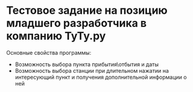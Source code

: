 # Тестовое задание на позицию младшего разработчика в компанию ТуТу.ру

Основные свойства программы:
- Возможность выбора пункта прибытия\отбытия и даты
- Возможность выбора станции при длительном нажатии на интересующий пункт и получения дополнительной информации о ней

